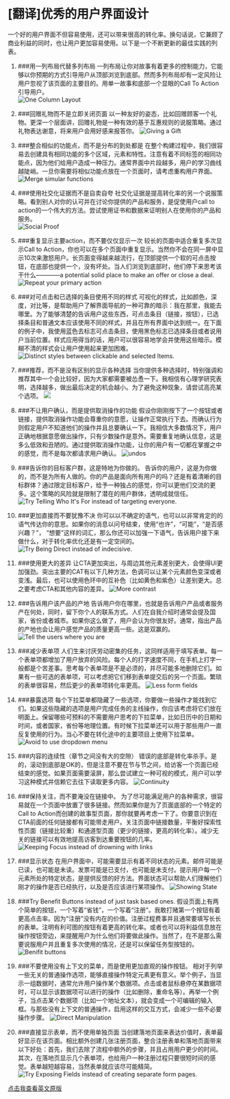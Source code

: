 [翻译]优秀的用户界面设计
=== 

一个好的用户界面不但容易使用，还可以带来很高的转化率。换句话说，它兼顾了商业利益的同时，也让用户更加容易使用。以下是一个不断更新的最佳实践的列表。  

1. ###用一列布局代替多列布局
一列布局让你对故事有着更多的控制能力，它能够以你预期的方式引导用户从顶部浏览到底部。然而多列布局却有一定风险让用户忽视了该页面的主要目的。用单一故事和底部一个显眼的Call To Action引导用户。  
![One Column Layout](http://www.goodui.org/images/idea001.png)

2. ###回赠礼物而不是立即关闭页面
以一种友好的姿态，比如回赠顾客一个礼物。更深一个层面讲，回赠礼物是一种有效的基于互惠规则的说服策略。通过礼物表达谢意，将来用户会用好感来报答你。 
![Giving a Gift](http://www.goodui.org/images/idea002.png)

3. ###整合相似的功能点，而不是分布的到处都是
在整个构建过程中，我们很容易去创建具有相同功能的多个区域，元素和特性。注意有着不同标签的相同功能点，因为他们给用户造成一种压力。通常界面中片段越多，用户的学习曲线越陡峭。一旦你需要将相似功能点放在一个页面时，请考虑重构用户界面。
![Merge simular functions](http://www.goodui.org/images/idea003.png)

4. ###使用社交化证据而不是自卖自夸
社交化证据是提高转化率的另一个说服策略。看到别人对你的认可并在讨论你提供的产品和服务，是促使用户call to action的一个伟大的方法。尝试使用证书和数据来证明别人在使用你的产品和服务。  
![Social Proof](http://www.goodui.org/images/idea004.png)

5. ###重复显示主要action，而不要仅仅显示一次
较长的页面中适合重复多次显示Call to Action，你也可以在多个页面中重复显示。当然你不会在同一屏中显示10次来激怒用户。长页面变得越来越流行，在顶部提供一个软的可点击按钮，在底部也提供一个，没有坏处。当人们浏览到底部时，他们停下来思考该干什么————a potential solid place to make an offer or close a deal.
![Repeat your primary action](http://www.goodui.org/images/idea005.png)

6. ###对可点击和已选择的条目使用不同的样式
可视化的样式，比如颜色，深度，对比等，是帮助用户了解界面导航的一种可靠的暗示：我在那里，我能去哪里。为了能够清楚的告诉用户这些东西，可点击条目（链接，按钮），已选择条目和普通文本应该使用不同的样式，并且在所有界面中达到统一。在下面的例子中，我使用蓝色去标志可点击条目，使用黑色标志已选择条目或者说用户当前位置。样式应用得当的话，用户可以很容易地学会并使用这些暗示。模糊不清的样式会让用户使用起来更加困难。
![Distinct styles between clickable and selected Items.](http://www.goodui.org/images/idea006.png)

7. ###推荐，而不是没有区别的显示各种选择
当你提供多种选择时，特别强调和推荐其中一个会比较好，因为大家都需要被怂恿一下。我相信有心理学研究表明，选择越多，做出最后决定的机会越小。为了避免这种现象，请尝试高亮某个选项。
![](http://www.goodui.org/images/idea007.png)

8. ###不让用户确认，而是提供取消操作的功能
假设你刚刚按下了一个按钮或者链接，提供取消操作功能会尊重你的意愿，让操作正常执行下去。而确认行为则假定用户不知道他们的操作并且总要确认一下。我相信大多数情况下，用户正确地根据意愿做出操作，只有少数操作是意外。需要重复地确认信息，这是多么低效和丑陋的。通过提供取消操作功能，让你的用户有一切都在掌握之中的感觉，而不是每次都请求用户确认。
![undos](http://www.goodui.org/images/idea008.png)

9. ###告诉你的目标客户群，这是特地为你做的。
告诉你的用户，这是为你做的，而不是为所有人做的。你的产品是面向所有用户的吗？还是有着清晰的目标群体？通过限定目标客户，给予一种独占的感觉，你可以更他们交流的更多。这个策略的风险就是限制了潜在的用户群体，透明成就信任。
![Try Telling Who It's For instead of targeting everyone.](http://www.goodui.org/images/idea009.png)

10. ###更加直接而不要犹豫不决
你可以以不确定的语气，也可以以非常肯定的的语气传达你的意思。如果你的消息以问号结束，使用“也许”，“可能”，“是否感兴趣？”， “想要”这样的词汇，那么你还可以加强一下语气，告诉用户接下来做什么，对于转化率优化还是有一定空间的。
![Try Being Direct instead of indecisive.](http://www.goodui.org/images/idea010.png)

11. ###使用更大的差异
让CTA更加突出，与周边其他元素差别更大，会使得UI更加强劲。突出主要的CAT有以下几种方法，色调可以让某个元素颜色变深或者变浅。最后，也可以使用色环中的互补色（比如黄色和紫色）让差别更大。总之要考虑CTA和其他内容的差异。
![More contrast](http://www.goodui.org/images/idea011.png)

12. ###告诉用户该产品的产地
告诉用户你在哪里，也就是告诉用户产品或者服务产在何处，同时，留下你个人的联系方式。人们在自我介绍时通常会提及国家，省份或者城市。如果你这么做了，用户会认为你很友好。通常，指出产品的产地也会让用户感觉产品的质量更高一些。这是双赢的。
![Tell the users where you are](http://www.goodui.org/images/idea012.png)

13. ###减少表单项
人们生来讨厌劳动密集的任务，这同样适用于填写表单。每一个表单项都增加了用户放弃的风险。每个人的打字速度不同，在手机上打字一般都是个苦差事。思考每个表单项是不是必须的，并尽可能多地删除它们。如果有一些可选的表单项，可以考虑把它们移到表单提交后的另一个页面。繁琐的表单很容易，然后更少的表单项转化率更高。
![Less form fields](http://www.goodui.org/images/idea013.png)

14. ###暴露选项
每个下拉菜单都隐藏了一些选项，你要做一些操作才能找到它们。如果这些隐藏的选项是用户完成任务的主线操作，你应该考虑将它们放在明面上。保留哪些可预料的不需要用户思考的下拉菜单，比如日历中的日期和时间，或者国家，省份等地理位置。有时候下拉菜单还可以用于那些用户一直反复使用的行为。当心不要在转化途中的主要项目上使用下拉菜单。
![Avoid to use dropdown menu](http://www.goodui.org/images/idea014.png)

15. ###内容的连续性（章节之间没有大的空隙）
错误的底部是转化率杀手。是的，滚动到底部是OK的，但是注意不要在节与节之间，给访客一个页面已经结束的感觉。如果页面需要滚屏，那么尝试建立一种可视的模式，用户可以学习这种模式并信赖它去往下读取更多内容。
![Continuity](http://www.goodui.org/images/idea015.png)

16. ###保持关注，而不要淹没在链接中。
为了尽可能满足用户的各种需求，很容易就在一个页面中放置了很多链接。然而如果你是为了页面底部的一个特定的Call to Action而创建的故事型页面，那你就要再考虑一下了。你要意识到在CTA前面的任何链接都有可能带走用户。关注页面中链接数量，平衡好探索性性页面（链接比较重）和通道型页面（更少的链接，更高的转化率）。减少无关的链接可以有效地提高访客到达重要按钮的几率。
![Keeping Focus instead of drowning with links](http://www.goodui.org/images/idea016.png)

17. ###显示状态
在用户界面中，可能需要显示有着不同状态的元素。邮件可能是已读，也可能是未读。发票可能是已支付，也可能是未支付。提示用户每一个元素所处的特定状态，是提供反馈的好方法。界面状态可以帮助人们理解他们刚才的操作是否已经执行，以及是否应该进行某项操作。
![Showing State](http://www.goodui.org/images/idea017.png)

18. ###Try Benefit Buttons instead of just task based ones.
假设页面上有两个简单的按钮，一个写着“省钱”，一个写着“注册”。我敢打赌第一个按钮有着更高点击率。因为“注册”没有内在的价值。注册过程费事并且通常要填写长长的表单。注明有利可图的按钮有着更高的转化率。或者也可以将利益信息放在操作按钮旁边，来提醒用户为什么他们将要做此操作。当然了，在不是那么需要说服用户并且重复多次使用的情况，还是可以保留任务型按钮的。
![Benifit buttons](http://www.goodui.org/images/idea018.png)

19. ###不要使用没有上下文的菜单，而是使用更加直观的操作按钮。
相对于列举一些无关的普通操作选项，能够直接操作特定元素更有意义。举个例子，当显示一组数据时，通常允许用户操作某个数据项。点击或者鼠标悬停在某数据项时，可以显示该数据项可以进行的操作（比如删除，重命名等）。再举一个例子，当点击某个数据项（比如一个地址文本），就会变成一个可编辑的输入框。与那些没有上下文的普通操作，启用这样的交互方式，会减少一些不必要操作步骤。
![Direct Manipulation](http://www.goodui.org/images/idea019.png)

20. ###直接显示表单，而不使用单独页面
当创建落地页面来表达价值时，表单最好显示在该页面。相比额外创建几张注册页面，整合注册表单和落地页面带来以下好处：首先，我们去除了流程中额外的步骤，并且占用用户更少的时间。其次，在落地页显示几个表单项，也给用户一种注册过程只要很短时间的感觉。表单越短越容易，当然表单就应该尽可能精简。
![Try Exposing Fields instead of creating separate form pages.](http://www.goodui.org/images/idea020.png)

[点击我查看英文原版](http://www.goodui.org/) 
